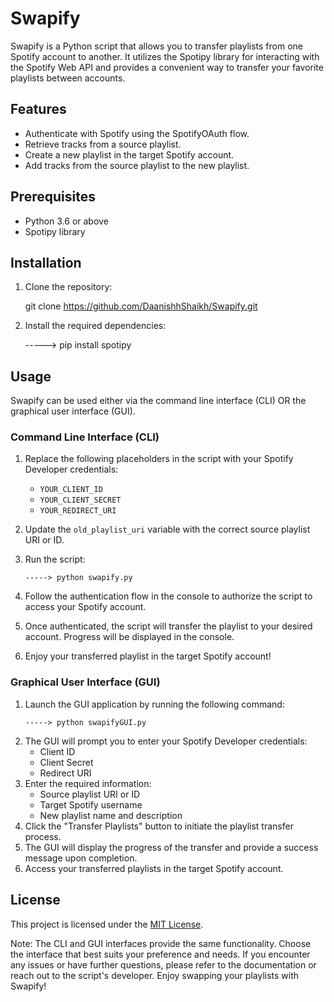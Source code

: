 # Swapify
Swapify is a Python script that allows you to transfer playlists from one Spotify account to another. It utilizes the Spotipy library for interacting with the Spotify Web API and provides a convenient way to transfer your favorite playlists between accounts.



## Features
- Authenticate with Spotify using the SpotifyOAuth flow.
- Retrieve tracks from a source playlist.
- Create a new playlist in the target Spotify account.
- Add tracks from the source playlist to the new playlist.



## Prerequisites
- Python 3.6 or above
- Spotipy library



## Installation
1. Clone the repository:
   
   git clone https://github.com/DaanishhShaikh/Swapify.git
   

2. Install the required dependencies:
   
   -----> pip install spotipy
   


## Usage
Swapify can be used either via the command line interface (CLI) OR the graphical user interface (GUI).


### Command Line Interface (CLI)
1. Replace the following placeholders in the script with your Spotify Developer credentials:
   - `YOUR_CLIENT_ID`
   - `YOUR_CLIENT_SECRET`
   - `YOUR_REDIRECT_URI`

2. Update the `old_playlist_uri` variable with the correct source playlist URI or ID.
3. Run the script:
   ```
   -----> python swapify.py
   ```
4. Follow the authentication flow in the console to authorize the script to access your Spotify account.
5. Once authenticated, the script will transfer the playlist to your desired account. Progress will be displayed in the console.
6. Enjoy your transferred playlist in the target Spotify account!



### Graphical User Interface (GUI)
1. Launch the GUI application by running the following command:
   ```
   -----> python swapifyGUI.py
   ```
3. The GUI will prompt you to enter your Spotify Developer credentials:
   - Client ID
   - Client Secret
   - Redirect URI
4. Enter the required information:
   - Source playlist URI or ID
   - Target Spotify username
   - New playlist name and description
5. Click the "Transfer Playlists" button to initiate the playlist transfer process.
6. The GUI will display the progress of the transfer and provide a success message upon completion.
7. Access your transferred playlists in the target Spotify account.



## License
This project is licensed under the [MIT License](LICENSE).

Note: The CLI and GUI interfaces provide the same functionality. Choose the interface that best suits your preference and needs.
If you encounter any issues or have further questions, please refer to the documentation or reach out to the script's developer. Enjoy swapping your playlists with Swapify!
